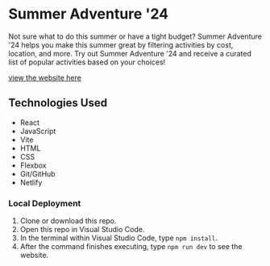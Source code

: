 # Summer Adventure '24
Not sure what to do this summer or have a tight budget? Summer Adventure '24 helps you make this summer great by filtering activities by cost, location, and more. 
Try out Summer Adventure '24 and receive a curated list of popular activities based on your choices!

[view the website here](https://summeradventure.netlify.app/)

## Technologies Used

- React
- JavaScript
- Vite
- HTML
- CSS
- Flexbox
- Git/GitHub
- Netlify

### Local Deployment

1. Clone or download this repo.
2. Open this repo in Visual Studio Code.
3. In the terminal within Visual Studio Code, type `npm install`.
4. After the command finishes executing, type `npm run dev` to see the website.

